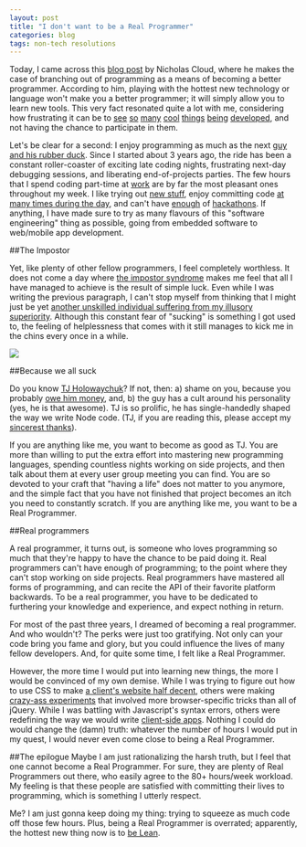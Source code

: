 ```yaml
---
layout: post
title: "I don't want to be a Real Programmer"
categories: blog
tags: non-tech resolutions
---
```


Today, I came across this [blog post](http://www.nicholascloud.com/2014/03/how-to-be-a-sane-programmer/) by Nicholas Cloud, where he makes the case of branching out of programming as a means of becoming a better programmer. According to him, playing with the hottest new technology or language won't make you a better programmer; it will simply allow you to learn new tools. This very fact resonated quite a lot with me, considering how frustrating it can be to [see](http://componentjs.com/) [so](https://www.meteor.com/) [many](http://brackets.io/) [cool](http://pazguille.github.io/voix/) [things](http://noflojs.org/) [being](http://developer.android.com/wear/index.html) [developed](http://developer.marvel.com/), and not having the chance to participate in them.

Let's be clear for a second: I enjoy programming as much as the next [guy and his rubber duck](http://en.wikipedia.org/wiki/Rubber_duck_debugging). Since I started about 3 years ago, the ride has been a constant roller-coaster of exciting late coding nights, frustrating next-day debugging sessions, and liberating end-of-projects parties. The few hours that I spend coding part-time at [work](http://www.radialpoint.com/) are by far the most pleasant ones throughout my week. I like trying out [new stuff](https://github.com/anas-ambri), enjoy committing code [at many times during the day](http://osrc.dfm.io/anas-ambri#stats), and can't have [enough](https://github.com/anas-ambri/CodeShip) of [hackathons](https://github.com/anas-ambri/Chatty). If anything, I have made sure to try as many flavours of this "software engineering" thing as possible, going from embedded software to web/mobile app development. 

##The Impostor

Yet, like plenty of other fellow programmers, I feel completely worthless. It does not come a day where [the impostor syndrome](http://en.wikipedia.org/wiki/Impostor_syndrome) makes me feel that all I have managed to achieve is the result of simple luck. Even while I was writing the previous paragraph, I can't stop myself from thinking that I might just be yet [another unskilled individual suffering from my illusory superiority](http://en.wikipedia.org/wiki/Dunning%E2%80%93Kruger_effect). Although this constant fear of "sucking" is something I got used to, the feeling of helplessness that comes with it still manages to kick me in the chins every once in a while.

<img src="http://i.imgur.com/UdcGR7G.jpg" />

##Because we all suck

Do you know [TJ Holowaychuk](https://medium.com/@tjholowaychuk)? If not, then: a) shame on you, because you probably [owe him money](http://www.quora.com/TJ-Holowaychuk-1/How-is-TJ-Holowaychuk-so-insanely-productive), and, b) the guy has a cult around his personality (yes, he is that awesome). TJ is so prolific, he has single-handedly shaped the way we write Node code. (TJ, if you are reading this, please accept my [sincerest thanks](https://www.youtube.com/watch?v=06ziRDbirZg)).

If you are anything like me, you want to become as good as TJ. You are more than willing to put the extra effort into mastering new programming languages, spending countless nights working on side projects, and then talk about them at every user group meeting you can find. You are so devoted to your craft that "having a life" does not matter to you anymore, and the simple fact that you have not finished that project becomes an itch you need to constantly scratch. If you are anything like me, you want to be a Real Programmer.


##Real programmers

A real programmer, it turns out, is someone who loves programming so much that they're happy to have the chance to be paid doing it. Real programmers can't have enough of programming; to the point where they can't stop working on side projects. Real programmers have mastered all forms of programming, and can recite the API of their favorite platform backwards. To be a real programmer, you have to be dedicated to furthering your knowledge and experience, and expect nothing in return.

For most of the past three years, I dreamed of becoming a real programmer. And who wouldn't? The perks were just too gratifying. Not only can your code bring you fame and glory, but you could influence the lives of many fellow developers. And, for quite some time, I felt like a Real Programmer.

However, the more time I would put into learning new things, the more I would be convinced of my own demise. While I was trying to figure out how to use CSS to make [a client's website half decent](http://www.drkharma.com/ribosoft/), others were making [crazy-ass experiments](http://lab.hakim.se/) that involved more browser-specific tricks than all of jQuery. While I was battling with Javascript's syntax errors, others were redefining the way we would write [client-side apps](http://angularjs.org/). Nothing I could do would change the (damn) truth: whatever the number of hours I would put in my quest, I would never even come close to being a Real Programmer.

##The epilogue
Maybe I am just rationalizing the harsh truth, but I feel that one cannot become a Real Programmer. For sure, they are plenty of Real Programmers out there, who easily agree to the 80+ hours/week workload. My feeling is that these people are satisfied with committing their lives to programming, which is something I utterly respect.

Me? I am just gonna keep doing my thing: trying to squeeze as much code off those few hours. Plus, being a Real Programmer is overrated; apparently, the hottest new thing now is to [be Lean](http://en.wikipedia.org/wiki/Lean_software_development).



